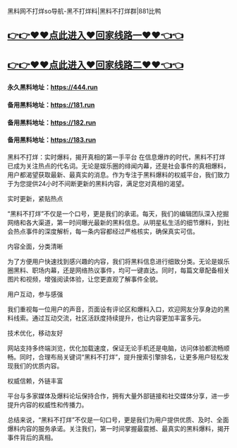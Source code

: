 黑料网不打烊so导航-黑不打烊料|黑料不打烊群|881比鸭

## [👉👉♥♥点此进入♥回家线路一♥♥👈👈](https://unpkg.com/182run/index.html)
## [👉👉♥♥点此进入♥回家线路二♥♥👈👈](https://unpkg.com/182-1run/index.html)

#### 永久黑料地址：https://444.run
#### 备用黑料地址：https://181.run
#### 备用黑料地址：https://182.run
#### 备用黑料地址：https://183.run

黑料不打烊：实时爆料，揭开真相的第一手平台
在信息爆炸的时代，黑料不打烊已成为关注热点的代名词。无论是娱乐圈的绯闻内幕，还是社会事件的真相爆料，用户都渴望获取最新、最真实的消息。作为专注于黑料爆料的权威平台，我们致力于为您提供24小时不间断更新的黑料内容，满足您对真相的渴望。

实时更新，紧贴热点

“黑料不打烊”不仅是一个口号，更是我们的承诺。每天，我们的编辑团队深入挖掘网络和各大渠道，第一时间曝光最新的黑料信息。从明星私生活的细节爆料，到社会热点事件的深度解析，每一条内容都经过严格核实，确保真实可信。

内容全面，分类清晰

为了方便用户快速找到感兴趣的内容，我们将黑料信息进行细致分类。无论是娱乐圈黑料、职场内幕，还是网络热议事件，均可一键直达。同时，每篇文章配备相关图片和视频，增强阅读体验，让您更直观了解事件全貌。

用户互动，参与感强

我们重视每一位用户的声音，页面设有评论区和爆料入口，欢迎网友分享身边的黑料线索。通过互动交流，社区活跃度持续提升，也让内容更加丰富多元。

技术优化，移动友好

网站支持多终端浏览，优化加载速度，保证无论手机还是电脑，访问体验都流畅顺畅。同时，合理布局关键词“黑料不打烊”，提升搜索引擎排名，让更多用户轻松发现我们的优质内容。

权威信赖，外链丰富

平台与多家媒体及爆料论坛保持合作，拥有大量外部链接和社交媒体分享，进一步提升内容的权威性和传播力。

总结来说，“黑料不打烊”不仅是一句口号，更是我们为用户提供优质、及时、全面爆料内容的服务承诺。关注我们，第一时间掌握最震撼、最真实的黑料爆料，揭开事件背后的真相。

